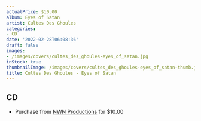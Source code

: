 ```yaml
---
actualPrice: $10.00
album: Eyes of Satan
artist: Cultes Des Ghoules
categories:
- CD
date: '2022-02-28T06:08:36'
draft: false
images:
- /images/covers/cultes_des_ghoules-eyes_of_satan.jpg
inStock: true
thumbnailImage: /images/covers/cultes_des_ghoules-eyes_of_satan-thumb.jpg
title: Cultes Des Ghoules - Eyes of Satan
---
```


## CD
* Purchase from [NWN Productions](http://shop.nwnprod.com/index.php?route=product/product&path=93&product_id=21103&sort=pd.name&order=ASC) for $10.00
